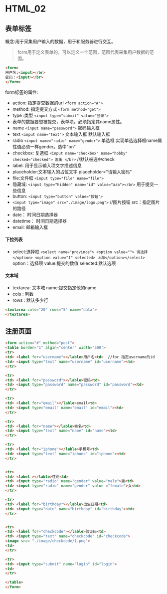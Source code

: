 # HTML_02 

## 表单标签
概念:用于采集用户输入的数据，用于和服务器进行交互。

> form用于定义表单的，可以定义一个范围，范围代表采集用户数据的范围。

```html
<form>
用户名:<input></br>
密码：<input></br>
</form>
```

form标签的属性:

   + action: 指定提交数据的url  `<form action="#">`
   + method: 指定提交方式 `<form method="get">`
   + type :类型 `<input type="submit" value="登录">`
   + 表单的数据要想被提交，表单项。必须指定其name属性。
   + name `<input name="password">` 密码输入框
   + text `<input name="text">`  文本输入框 默认输入框
   + radio `<input name="radio" name="gender">` 单选框 实现单选选择框name属性值必须一样gender。选中"on" 
   + checkbox: 复选框 `<input name="checkbox" name="hobby" checked="checked"> 逛街 </br>` //默认被选中check
   + label: 用于显示输入项文字描述信息
   + placeholder:文本输入的占位文字 placeholder="请输入密码"
   + file:文件框 `<input type="file" name="file">`
   + 隐藏域: `<input type="hidden" name="id" value="aaa"></br>` 用于提交一些信息
   + button: `<input type="button" value="按钮">` 
   + `<input type="image" src="./image/logo.png">` //图片按钮 src：指定图片的路径
   +  date： 时间日期选择器
   +  datetime： 时间日期选择器
   +  email: 邮箱输入框


#### 下拉列表

   + select:选择框  `<select name="province"> <option value=""> 请选择</option> <option value="1" selected> 上海</option></select>` option：选择项 value:提交的数值 selected:默认选项


#### 文本域

 + textarea: 文本域  name:提交指定他的name
 + cols : 列数
 + rows : 默认多少行

```html
<textarea cols="20" rows="5" name="data"> 
</textarea>
```

## 注册页面

```html
<form action="#" method="post"> 
<table border="1" algin="center" width="500">
<tr> 
<td> <label for="username"></lable>用户名<td>  //for 指定username的id
<td> <input type="text" name="username" id="username"><td>
</tr>

<tr> 
<td> <label for="password"></lable>密码<td>  
<td> <input type="password" name="password" id="password"><td>
</tr>

<tr> 
<td> <label for="email"></lable>email<td>  
<td> <input type="email" name="email" id="email"><td>
</tr>

<tr> 
<td> <label for="name"></lable>姓名<td>  
<td> <input type="text" name="name" id="name"><td>
</tr>

<tr> 
<td> <label for="iphone"></lable>手机号<td>  
<td> <input type="text" name="iphone" id="iphone"><td>
</tr>


<tr> 
<td> <label ></lable>性别<td>  
<td> <input type="radio" name="gender" value="male">男<td>
<td> <input type="radio" name="gender" value ="female">女<td>
</tr>

<tr> 
<td> <label for="birthday"></lable>出生日期<td>  
<td> <input type="date" name="birthday" id="birthday"><td>
</tr>


<tr> 
<td> <label for="checkcode"></lable>验证码<td>  
<td> <input type="text" name="checkcode" id="checkcode">
<image src= "./image/checkcode/1.png">
<td>
</tr>

<tr> 
<td> <input type="submit" name="login" id="login">
<td>
</tr>

</table>
</form>
```

